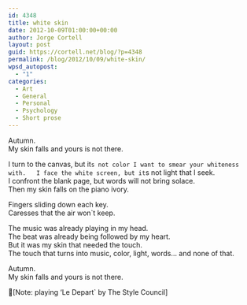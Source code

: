 ```yaml
---
id: 4348
title: white skin
date: 2012-10-09T01:00:00+00:00
author: Jorge Cortell
layout: post
guid: https://cortell.net/blog/?p=4348
permalink: /blog/2012/10/09/white-skin/
wpsd_autopost:
  - "1"
categories:
  - Art
  - General
  - Personal
  - Psychology
  - Short prose
---
```

Autumn.   
My skin falls and yours is not there.

I turn to the canvas, but it`s not color I want to smear your whiteness with.  
I face the white screen, but it`s not light that I seek.  
I confront the blank page, but words will not bring solace.  
Then my skin falls on the piano ivory.

Fingers sliding down each key.  
Caresses that the air won`t keep.

The music was already playing in my head.  
The beat was already being followed by my heart.  
But it was my skin that needed the touch.  
The touch that turns into music, color, light, words… and none of that.

Autumn.   
My skin falls and yours is not there.

[Note: playing ‘Le Depart` by The Style Council]